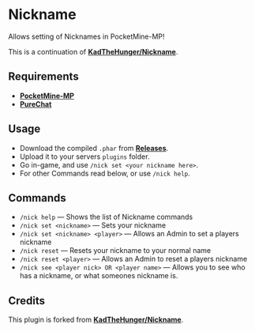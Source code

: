 # Nickname
Allows setting of Nicknames in PocketMine-MP!

This is a continuation of **[KadTheHunger/Nickname](https://github.com/KadTheHunter/Nickname)**.

## Requirements
- **[PocketMine-MP](https://pmmp.io)**
- **[PureChat](https://poggit.pmmp.io/p/PureChat)**

## Usage
- Download the compiled `.phar` from **[Releases](https://github.com/BlockNetworks/Nickname/releases)**.
- Upload it to your servers `plugins` folder.
- Go in-game, and use `/nick set <your nickname here>`.
- For other Commands read below, or use `/nick help`.

## Commands
- `/nick help` — Shows the list of Nickname commands 
- `/nick set <nickname>` — Sets your nickname 
- `/nick set <nickname> <player>` — Allows an Admin to set a players nickname
- `/nick reset` — Resets your nickname to your normal name
- `/nick reset <player>` — Allows an Admin to reset a players nickname
- `/nick see <player nick> OR <player name>` — Allows you to see who has a nickname, or what someones nickname is.

## Credits
This plugin is forked from **[KadTheHunger/Nickname](https://github.com/KadTheHunter/Nickname)**.
